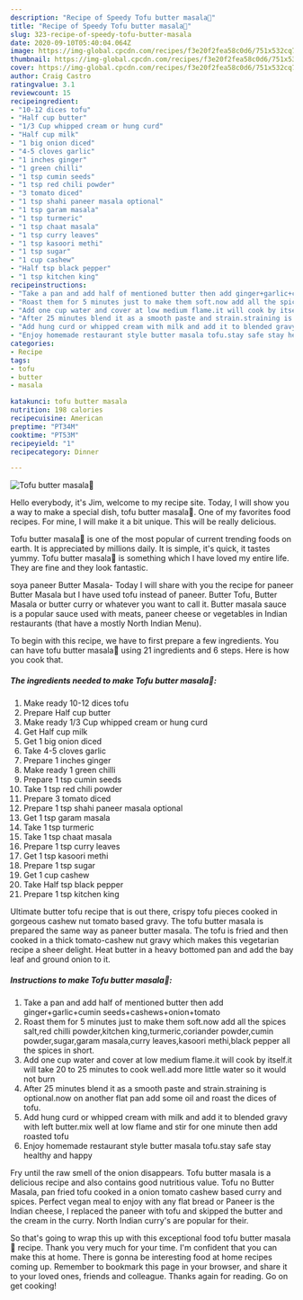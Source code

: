 ```yaml
---
description: "Recipe of Speedy Tofu butter masala💝"
title: "Recipe of Speedy Tofu butter masala💝"
slug: 323-recipe-of-speedy-tofu-butter-masala
date: 2020-09-10T05:40:04.064Z
image: https://img-global.cpcdn.com/recipes/f3e20f2fea58c0d6/751x532cq70/tofu-butter-masala💝-recipe-main-photo.jpg
thumbnail: https://img-global.cpcdn.com/recipes/f3e20f2fea58c0d6/751x532cq70/tofu-butter-masala💝-recipe-main-photo.jpg
cover: https://img-global.cpcdn.com/recipes/f3e20f2fea58c0d6/751x532cq70/tofu-butter-masala💝-recipe-main-photo.jpg
author: Craig Castro
ratingvalue: 3.1
reviewcount: 15
recipeingredient:
- "10-12 dices tofu"
- "Half cup butter"
- "1/3 Cup whipped cream or hung curd"
- "Half cup milk"
- "1 big onion diced"
- "4-5 cloves garlic"
- "1 inches ginger"
- "1 green chilli"
- "1 tsp cumin seeds"
- "1 tsp red chili powder"
- "3 tomato diced"
- "1 tsp shahi paneer masala optional"
- "1 tsp garam masala"
- "1 tsp turmeric"
- "1 tsp chaat masala"
- "1 tsp curry leaves"
- "1 tsp kasoori methi"
- "1 tsp sugar"
- "1 cup cashew"
- "Half tsp black pepper"
- "1 tsp kitchen king"
recipeinstructions:
- "Take a pan and add half of mentioned butter then add ginger+garlic+cumin seeds+cashews+onion+tomato"
- "Roast them for 5 minutes just to make them soft.now add all the spices salt,red chilli powder,kitchen king,turmeric,coriander powder,cumin powder,sugar,garam masala,curry leaves,kasoori methi,black pepper all the spices in short."
- "Add one cup water and cover at low medium flame.it will cook by itself.it will take 20 to 25 minutes to cook well.add more little water so it would not burn"
- "After 25 minutes blend it as a smooth paste and strain.straining is optional.now on another flat pan add some oil and roast the dices of tofu."
- "Add hung curd or whipped cream with milk and add it to blended gravy with left butter.mix well at low flame and stir for one minute then add roasted tofu"
- "Enjoy homemade restaurant style butter masala tofu.stay safe stay healthy and happy"
categories:
- Recipe
tags:
- tofu
- butter
- masala

katakunci: tofu butter masala 
nutrition: 198 calories
recipecuisine: American
preptime: "PT34M"
cooktime: "PT53M"
recipeyield: "1"
recipecategory: Dinner

---
```



![Tofu butter masala💝](https://img-global.cpcdn.com/recipes/f3e20f2fea58c0d6/751x532cq70/tofu-butter-masala💝-recipe-main-photo.jpg)

Hello everybody, it's Jim, welcome to my recipe site. Today, I will show you a way to make a special dish, tofu butter masala💝. One of my favorites food recipes. For mine, I will make it a bit unique. This will be really delicious.

Tofu butter masala💝 is one of the most popular of current trending foods on earth. It is appreciated by millions daily. It is simple, it's quick, it tastes yummy. Tofu butter masala💝 is something which I have loved my entire life. They are fine and they look fantastic.

soya paneer Butter Masala- Today I will share with you the recipe for paneer Butter Masala but I have used tofu instead of paneer. Butter Tofu, Butter Masala or butter curry or whatever you want to call it. Butter masala sauce is a popular sauce used with meats, paneer cheese or vegetables in Indian restaurants (that have a mostly North Indian Menu).


To begin with this recipe, we have to first prepare a few ingredients. You can have tofu butter masala💝 using 21 ingredients and 6 steps. Here is how you cook that.

<!--inarticleads1-->

##### The ingredients needed to make Tofu butter masala💝:

1. Make ready 10-12 dices tofu
1. Prepare Half cup butter
1. Make ready 1/3 Cup whipped cream or hung curd
1. Get Half cup milk
1. Get 1 big onion diced
1. Take 4-5 cloves garlic
1. Prepare 1 inches ginger
1. Make ready 1 green chilli
1. Prepare 1 tsp cumin seeds
1. Take 1 tsp red chili powder
1. Prepare 3 tomato diced
1. Prepare 1 tsp shahi paneer masala optional
1. Get 1 tsp garam masala
1. Take 1 tsp turmeric
1. Take 1 tsp chaat masala
1. Prepare 1 tsp curry leaves
1. Get 1 tsp kasoori methi
1. Prepare 1 tsp sugar
1. Get 1 cup cashew
1. Take Half tsp black pepper
1. Prepare 1 tsp kitchen king


Ultimate butter tofu recipe that is out there, crispy tofu pieces cooked in gorgeous cashew nut tomato based gravy. The tofu butter masala is prepared the same way as paneer butter masala. The tofu is fried and then cooked in a thick tomato-cashew nut gravy which makes this vegetarian recipe a sheer delight. Heat butter in a heavy bottomed pan and add the bay leaf and ground onion to it. 

<!--inarticleads2-->

##### Instructions to make Tofu butter masala💝:

1. Take a pan and add half of mentioned butter then add ginger+garlic+cumin seeds+cashews+onion+tomato
1. Roast them for 5 minutes just to make them soft.now add all the spices salt,red chilli powder,kitchen king,turmeric,coriander powder,cumin powder,sugar,garam masala,curry leaves,kasoori methi,black pepper all the spices in short.
1. Add one cup water and cover at low medium flame.it will cook by itself.it will take 20 to 25 minutes to cook well.add more little water so it would not burn
1. After 25 minutes blend it as a smooth paste and strain.straining is optional.now on another flat pan add some oil and roast the dices of tofu.
1. Add hung curd or whipped cream with milk and add it to blended gravy with left butter.mix well at low flame and stir for one minute then add roasted tofu
1. Enjoy homemade restaurant style butter masala tofu.stay safe stay healthy and happy


Fry until the raw smell of the onion disappears. Tofu butter masala is a delicious recipe and also contains good nutritious value. Tofu no Butter Masala, pan fried tofu cooked in a onion tomato cashew based curry and spices. Perfect vegan meal to enjoy with any flat bread or Paneer is the Indian cheese, I replaced the paneer with tofu and skipped the butter and the cream in the curry. North Indian curry&#39;s are popular for their. 

So that's going to wrap this up with this exceptional food tofu butter masala💝 recipe. Thank you very much for your time. I'm confident that you can make this at home. There is gonna be interesting food at home recipes coming up. Remember to bookmark this page in your browser, and share it to your loved ones, friends and colleague. Thanks again for reading. Go on get cooking!
